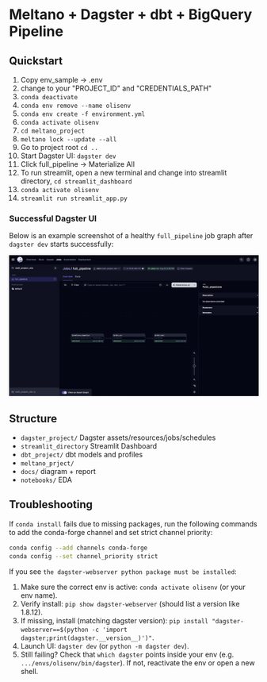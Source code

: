 
# Meltano + Dagster + dbt + BigQuery Pipeline

## Quickstart
1) Copy env_sample -> .env
2) change to your "PROJECT_ID" and "CREDENTIALS_PATH"
3) `conda deactivate`
4) `conda env remove --name olisenv`
5) `conda env create -f environment.yml`
4) `conda activate olisenv`
7) `cd meltano_project`
8) `meltano lock --update --all`
9) Go to project root `cd ..`
10) Start Dagster UI: `dagster dev`
11) Click full_pipeline -> Materialize All
12) To run streamlit, open a new terminal and change into streamlit directory, `cd streamlit_dashboard`
13) `conda activate olisenv`
14) `streamlit run streamlit_app.py`

### Successful Dagster UI
Below is an example screenshot of a healthy `full_pipeline` job graph after `dagster dev` starts successfully:

![Dagster full_pipeline success](docs/screenshot_full_pipeline2.png)


## Structure
- `dagster_project/` Dagster assets/resources/jobs/schedules
- `streamlit_directory` Streamlit Dashboard
- `dbt_project/` dbt models and profiles
- `meltano_prject/` 
- `docs/` diagram + report
- `notebooks/` EDA


## Troubleshooting
If `conda install` fails due to missing packages, run the following commands to add the conda-forge channel and set strict channel priority:

```bash
conda config --add channels conda-forge
conda config --set channel_priority strict
```

If you see `the dagster-webserver python package must be installed`:
1. Make sure the correct env is active: `conda activate olisenv` (or your env name).
2. Verify install: `pip show dagster-webserver` (should list a version like 1.8.12).
3. If missing, install (matching dagster version): `pip install "dagster-webserver==$(python -c 'import dagster;print(dagster.__version__)')"`.
4. Launch UI: `dagster dev` (or `python -m dagster dev`).
5. Still failing? Check that `which dagster` points inside your env (e.g. `.../envs/olisenv/bin/dagster`). If not, reactivate the env or open a new shell.

